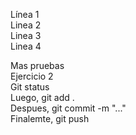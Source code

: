 Línea 1     
Linea 2    
Linea 3     
Linea 4     

Mas pruebas     
Ejercicio 2     
Git status     
Luego, git add .     
Despues, git commit -m "..."      
Finalemte, git push      


